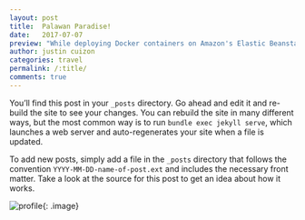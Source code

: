```yaml
---
layout: post
title:  Palawan Paradise!
date:   2017-07-07
preview: "While deploying Docker containers on Amazon's Elastic Beanstalk is about as easy as it gets, it can be a little tricky to debug the container. For example, you may want to tail the logs, or open a shell inside the container to see what's going on."
author: justin cuizon
categories: travel
permalink: /:title/
comments: true
---
```


You’ll find this post in your `_posts` directory. Go ahead and edit it and re-build the site to see your changes. You can rebuild the site in many different ways, but the most common way is to run `bundle exec jekyll serve`, which launches a web server and auto-regenerates your site when a file is updated.

To add new posts, simply add a file in the `_posts` directory that follows the convention `YYYY-MM-DD-name-of-post.ext` and includes the necessary front matter. Take a look at the source for this post to get an idea about how it works.

![profile]({{site.baseurl}}/assets/img/avatar.jpg){: .image}